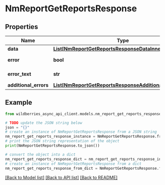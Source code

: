 # NmReportGetReportsResponse


## Properties

Name | Type | Description | Notes
------------ | ------------- | ------------- | -------------
**data** | [**List[NmReportGetReportsResponseDataInner]**](NmReportGetReportsResponseDataInner.md) |  | [optional] 
**error** | **bool** | Флаг ошибки | [optional] 
**error_text** | **str** | Текст ошибки | [optional] 
**additional_errors** | [**List[NmReportGetReportsResponseAdditionalErrorsInner]**](NmReportGetReportsResponseAdditionalErrorsInner.md) |  | [optional] 

## Example

```python
from wildberries_async_api_client.models.nm_report_get_reports_response import NmReportGetReportsResponse

# TODO update the JSON string below
json = "{}"
# create an instance of NmReportGetReportsResponse from a JSON string
nm_report_get_reports_response_instance = NmReportGetReportsResponse.from_json(json)
# print the JSON string representation of the object
print(NmReportGetReportsResponse.to_json())

# convert the object into a dict
nm_report_get_reports_response_dict = nm_report_get_reports_response_instance.to_dict()
# create an instance of NmReportGetReportsResponse from a dict
nm_report_get_reports_response_from_dict = NmReportGetReportsResponse.from_dict(nm_report_get_reports_response_dict)
```
[[Back to Model list]](../README.md#documentation-for-models) [[Back to API list]](../README.md#documentation-for-api-endpoints) [[Back to README]](../README.md)



